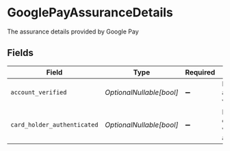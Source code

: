 # GooglePayAssuranceDetails

The assurance details provided by Google Pay


## Fields

| Field                                         | Type                                          | Required                                      | Description                                   | Example                                       |
| --------------------------------------------- | --------------------------------------------- | --------------------------------------------- | --------------------------------------------- | --------------------------------------------- |
| `account_verified`                            | *OptionalNullable[bool]*                      | :heavy_minus_sign:                            | Defines if an account was verified.           | true                                          |
| `card_holder_authenticated`                   | *OptionalNullable[bool]*                      | :heavy_minus_sign:                            | Defines if the card holder was authenticated. | true                                          |